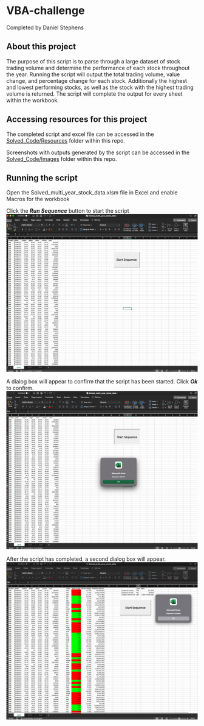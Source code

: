 # VBA-challenge
Completed by Daniel Stephens

## About this project

The purpose of this script is to parse through a large dataset of stock trading volume and determine the performance of each stock throughout the year. Running the script will output the total trading volume, value change, and percentage change for each stock. Additionally the highest and lowest performing stocks, as well as the stock with the highest trading volume is returned. The script will complete the output for every sheet within the workbook. 

## Accessing resources for this project

The completed script and excel file can be accessed in the [Solved_Code/Resources](Solved_Code/Resources) folder within this repo.

Screenshots with outputs generated by the script can be accessed in the [Solved_Code/Images](Solved_Code/Images) folder within this repo.

## Running the script

Open the Solved_multi_year_stock_data.xlsm file in Excel and enable Macros for the workbook

Click the ***Run Sequence*** button to start the script
![starting script](Solved_Code/Images/Starting_sequence.png)

A dialog box will appear to confirm that the script has been started. Click ***Ok*** to confirm. 
![Confirming script has started](Solved_Code/Images/Sequence_started.png)

After the script has completed, a second dialog box will appear. 
![Confirming script has completed](Solved_Code/Images/Sequence_complete_sheet1.png)
